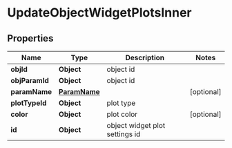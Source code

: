 

# UpdateObjectWidgetPlotsInner


## Properties

| Name | Type | Description | Notes |
|------------ | ------------- | ------------- | -------------|
|**objId** | **Object** | object id |  |
|**objParamId** | **Object** | object id |  |
|**paramName** | [**ParamName**](ParamName.md) |  |  [optional] |
|**plotTypeId** | **Object** | plot type |  |
|**color** | **Object** | plot color |  [optional] |
|**id** | **Object** | object widget plot settings id |  |



